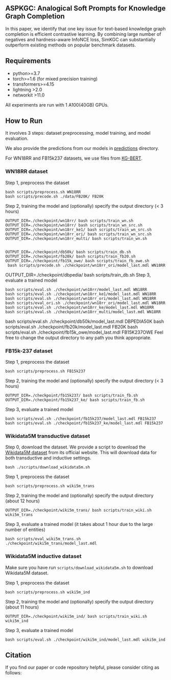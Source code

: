 ## ASPKGC: Analogical Soft Prompts for Knowledge Graph Completion

In this paper,
we identify that one key issue for text-based knowledge graph completion is efficient contrastive learning.
By combining large number of negatives and hardness-aware InfoNCE loss,
SimKGC can substantially outperform existing methods on popular benchmark datasets.

## Requirements
* python>=3.7
* torch>=1.6 (for mixed precision training)
* transformers>=4.15
* lightning >2.0
* networkit >11.0

All experiments are run with 1 A100(40GB) GPUs.

## How to Run

It involves 3 steps: dataset preprocessing, model training, and model evaluation.

We also provide the predictions from our models in [predictions](predictions/) directory.

For WN18RR and FB15k237 datasets, we use files from [KG-BERT](https://github.com/yao8839836/kg-bert).

### WN18RR dataset

Step 1, preprocess the dataset
```
bash scripts/preprocess.sh WN18RR
bash scripts/precode.sh ./data/FB20K/ FB20K
```

Step 2, training the model and (optionally) specify the output directory (< 3 hours)
```
OUTPUT_DIR=./checkpoint/wn18rr/ bash scripts/train_wn.sh
OUTPUT_DIR=./checkpoint/wn18rr/ bash scripts/train_wn_src.sh
OUTPUT_DIR=./checkpoint/wn18rr_ke1/ bash scripts/train_wn_src.sh
OUTPUT_DIR=./checkpoint/wn18rr_ori/ bash scripts/train_wn_src.sh
OUTPUT_DIR=./checkpoint/wn18rr_multi/ bash scripts/train_wn.sh


OUTPUT_DIR=./checkpoint/db50k/ bash scripts/train_db.sh
OUTPUT_DIR=./checkpoint/fb20k/ bash scripts/train_fb20.sh
OUTPUT_DIR=./checkpoint/fb15k_owe/ bash scripts/train_fb_owe.sh
 bash scripts/precode.sh ./checkpoint/wn18rr_ori/model_last.mdl WN18RR
```
OUTPUT_DIR=./checkpoint/dbpedia/ bash scripts/train_db.sh
Step 3, evaluate a trained model
```
bash scripts/eval.sh ./checkpoint/wn18rr/model_last.mdl WN18RR
bash scripts/eval.sh ./checkpoint/wn18rr_ke1/model_last.mdl WN18RR
bash scripts/eval.sh ./checkpoint/wn18rr_ori/model_last.mdl WN18RR
bash scripts/eval_ori.sh ./checkpoint/wn18rr_ori/model_last.mdl WN18RR
bash scripts/eval.sh ./checkpoint/wn18rr_ke/model_last.mdl WN18RR
bash scripts/eval.sh ./checkpoint/wn18rr_multi/model_last.mdl WN18RR
```
bash scripts/eval.sh ./checkpoint/db50k/model_last.mdl DBPEDIA50K
bash scripts/eval.sh ./checkpoint/fb20k/model_last.mdl FB20K
bash scripts/eval.sh ./checkpoint/fb15k_owe/model_last.mdl FB15K237OWE
Feel free to change the output directory to any path you think appropriate.

### FB15k-237 dataset

Step 1, preprocess the dataset
```
bash scripts/preprocess.sh FB15k237
```

Step 2, training the model and (optionally) specify the output directory (< 3 hours)

```
OUTPUT_DIR=./checkpoint/fb15k237/ bash scripts/train_fb.sh
OUTPUT_DIR=./checkpoint/fb15k237_ke/ bash scripts/train_fb.sh

```

Step 3, evaluate a trained model
```
bash scripts/eval.sh ./checkpoint/fb15k237/model_last.mdl FB15k237
bash scripts/eval.sh ./checkpoint/fb15k237_ke/model_last.mdl FB15k237
```

### Wikidata5M transductive dataset

Step 0, download the dataset. 
We provide a script to download the [Wikidata5M dataset](https://deepgraphlearning.github.io/project/wikidata5m) from its official website.
This will download data for both transductive and inductive settings.
```
bash ./scripts/download_wikidata5m.sh
```

Step 1, preprocess the dataset
```
bash scripts/preprocess.sh wiki5m_trans
```

Step 2, training the model and (optionally) specify the output directory (about 12 hours)
```
OUTPUT_DIR=./checkpoint/wiki5m_trans/ bash scripts/train_wiki.sh wiki5m_trans
```

Step 3, evaluate a trained model (it takes about 1 hour due to the large number of entities)
```
bash scripts/eval_wiki5m_trans.sh ./checkpoint/wiki5m_trans/model_last.mdl
```

### Wikidata5M inductive dataset

Make sure you have run `scripts/download_wikidata5m.sh` to download Wikidata5M dataset.

Step 1, preprocess the dataset
```
bash scripts/preprocess.sh wiki5m_ind
```

Step 2, training the model and (optionally) specify the output directory (about 11 hours)
```
OUTPUT_DIR=./checkpoint/wiki5m_ind/ bash scripts/train_wiki.sh wiki5m_ind
```

Step 3, evaluate a trained model
```
bash scripts/eval.sh ./checkpoint/wiki5m_ind/model_last.mdl wiki5m_ind
```

## Citation

If you find our paper or code repository helpful, please consider citing as follows: